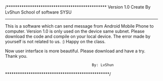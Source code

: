 /***********************************************
Version 1.0 Create By LvShun
School of software SYSU
*************************************************
This is a software which can send message from Android
Mobile Phone to computer.
Version 1.0 is only used on the device same subnet.
Please download the code and compile on your local device.
The error made by yourself is not related to us. :)
Happy on the class.

Now user interface is more beautiful. Please download and
have a try. Thank you.

                                            By: LvShun
*************************************************/